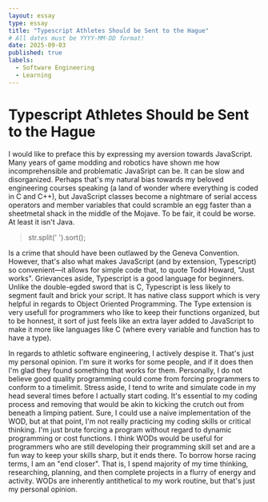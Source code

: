 ```yaml
---
layout: essay
type: essay
title: "Typescript Athletes Should be Sent to the Hague"
# All dates must be YYYY-MM-DD format!
date: 2025-09-03
published: true
labels:
  - Software Engineering
  - Learning
---
```



<body>

<h1>Typescript Athletes Should be Sent to the Hague</h1>
<p>I would like to preface this by expressing my aversion towards JavaScript. Many years of game modding and robotics have shown me how incomprehensible and problematic JavaSript can be. It can be slow and disorganized. Perhaps that's my natural bias towards my beloved engineering courses speaking (a land of wonder where everything is coded in C and C++), but JavaScript classes become a nightmare of serial access operators and member variables that could scramble an egg faster than a sheetmetal shack in the middle of the Mojave. To be fair, it could be worse. At least it isn't Java. </p>


<blockquote>
str.split(' ').sort();
</blockquote>

<p> 
	Is a crime that should have been outlawed by the Geneva Convention. However, that's also what makes JavaScript (and by extension, Typescript) so convenient—it allows for simple code that, to quote Todd Howard, "Just works". Grievances aside, Typescript is a good language for beginners. Unlike the double-egded sword that is C, Typescript is less likely to segment fault and brick your script. It has native class support which is very helpful in regards to Object Oriented Programming. The Type extension is very usefull for programmers who like to keep their functions organized, but to be honnest, it sort of just feels like an extra layer added to JavaScript to make it more like languages like C (where every variable and function has to have a type).
</p>

<p>
In regards to athletic software engineering, I actively despise it. That's just my personal opinion. I'm sure it works for some people, and if it does then I'm glad they found something that works for them. Personally, I do not believe good quality programming could come from forcing programmers to conform to a timelimit. Stress aside, I tend to write and simulate code in my head several times before I actually start coding. It's essential to my coding process and removing that would be akin to kicking the crutch out from beneath a limping patient. Sure, I could use a naive implementation of the WOD, but at that point, I'm not really practicing my coding skills or critical thinking. I'm just brute forcing a program without regard to dynamic programming or cost functions. I think WODs would be useful for programmers who are still developing their programming skill set and are a fun way to keep your skills sharp, but it ends there. To borrow horse racing terms, I am an "end closer". That is, I spend majority of my time thinking, researching, planning, and then complete projects in a flurry of energy and activity. WODs are inherently antithetical to my work routine, but that's just my personal opinion.
</p>

</body>
</html>
